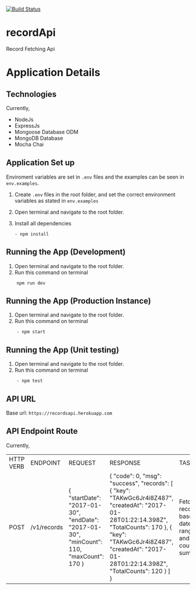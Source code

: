 [![Build Status](https://travis-ci.com/akinyeleolat/recordsApiMongodb.svg?branch=main)](https://travis-ci.com/akinyeleolat/recordsApiMongodb)
# recordApi
Record Fetching Api


# Application Details

## Technologies
Currently,
<ul>
<li>NodeJs </li>
<li>ExpressJs</li>
<li>Mongoose Database ODM</li>
<li>MongoDB Database</li>
<li>Mocha Chai</li>
  </ul>

## Application Set up
Enviroment variables are set in `.env` files and the examples can be seen in `env.examples`.

1. Create `.env` files in the root folder, and set the correct environment variables as stated in `env.examples`
2. Open terminal and navigate to the root folder.
3. Install all dependencies

    ```
    - npm install
    ```

## Running the App (Development)
1. Open terminal and navigate to the root folder.
2. Run this command on terminal 
```
    npm run dev
```
## Running the App (Production Instance)
1. Open terminal and navigate to the root folder.
2. Run this command on terminal 
```
    - npm start
```


## Running the App (Unit testing)
1. Open terminal and navigate to the root folder.
2. Run this command on terminal 
```
    - npm test
```

## API URL

Base url: ```https://recordsapi.herokuapp.com```

## API Endpoint Route
Currently,
<table>
  <tr>
    <td>HTTP VERB</td>
    <td>ENDPOINT</td>
    <td>REQUEST</td>
    <td>RESPONSE</td>
    <td>TASK</td>
  </tr>
  <tr>
    <td>POST</td>
    <td>/v1/records</td>
    <td>
    {
"startDate": "2017-01-30",
"endDate": "2017-01-30",
"minCount": 110,
"maxCount": 170
}
</td>
<td>
    {
    "code": 0,
    "msg": "success",
    "records": [
        {
            "key": "TAKwGc6Jr4i8Z487",
            "createdAt": "2017-01-28T01:22:14.398Z",
            "TotalCounts": 170
        },
        {
            "key": "TAKwGc6Jr4i8Z487",
            "createdAt": "2017-01-28T01:22:14.398Z",
            "TotalCounts": 120
        }
    ]
}
  </td>
  <td>Fetch records base on date range and count sumation</td>
  </tr>
  </table>